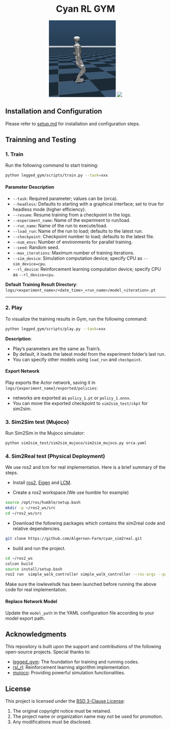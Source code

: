 <div align="center">
  <h1 align="center">Cyan RL GYM</h1>
</div>
<div align="center"> 
<img src="./docs/sim2sim.gif" height="240px" >
<img src="./docs/sim2real.gif" height="240px" >
</div>

## Installation and Configuration

Please refer to [setup.md](setup.md) for installation and configuration steps.

## Trainning and Testing

### 1. Train

Run the following command to start training:

```bash
python legged_gym/scripts/train.py --task=xxx
```

#### Parameter Description
- `--task`: Required parameter; values can be (orca).
- `--headless`: Defaults to starting with a graphical interface; set to true for headless mode (higher efficiency).
- `--resume`: Resume training from a checkpoint in the logs.
- `--experiment_name`: Name of the experiment to run/load.
- `--run_name`: Name of the run to execute/load.
- `--load_run`: Name of the run to load; defaults to the latest run.
- `--checkpoint`: Checkpoint number to load; defaults to the latest file.
- `--num_envs`: Number of environments for parallel training.
- `--seed`: Random seed.
- `--max_iterations`: Maximum number of training iterations.
- `--sim_device`: Simulation computation device; specify CPU as `--sim_device=cpu`.
- `--rl_device`: Reinforcement learning computation device; specify CPU as `--rl_device=cpu`.

**Default Training Result Directory**: `logs/<experiment_name>/<date_time>_<run_name>/model_<iteration>.pt`

---

### 2. Play

To visualize the training results in Gym, run the following command:

```bash
python legged_gym/scripts/play.py --task=xxx
```

**Description**:

- Play’s parameters are the same as Train’s.
- By default, it loads the latest model from the experiment folder’s last run.
- You can specify other models using `load_run` and `checkpoint`.

#### Export Network

Play exports the Actor network, saving it in `logs/{experiment_name}/exported/policies`:
- networks are exported as `policy_1.pt` or `policy_1.onnx`.
- You can move the exported checkpoint to `sim2sim_test/ckpt` for sim2sim.
### 3. Sim2Sim test (Mujoco)

Run Sim2Sim in the Mujoco simulator:

```bash
python sim2sim_test/sim2sim_mujoco/sim2sim_mujoco.py orca.yaml
```

### 4. Sim2Real test (Physical Deployment)
We use ros2 and lcm for real implementation. 
Here is a brief summary of the steps.
- Install [ros2](https://github.com/ros2), [Eigen](https://github.com/PX4/eigen) and [LCM](https://github.com/lcm-proj/lcm).

- Create a ros2 workspace.(We use humble for example)
```bash
source /opt/ros/humble/setup.bash
mkdir -p ~/ros2_ws/src
cd ~/ros2_ws/src
```
- Download the following packages which contains the sim2real code and relative dependencies.
```bash
git clone https://github.com/Algernon-Farm/cyan_sim2real.git
```
- build and run the project.
```bash
cd ~/ros2_ws
colcon build 
source install/setup.bash
ros2 run  simple_walk_controller simple_walk_controller --ros-args --params-file src/simple_walk_controller/params/params.yaml

```
Make sure the lowlevelsdk has been launched before running the above code for real implementation.

#### Replace Network Model
 Update the `model_path` in the YAML configuration file according to your model export path.


## Acknowledgments
This repository is built upon the support and contributions of the following open-source projects. Special thanks to:

- [legged\_gym](https://github.com/leggedrobotics/legged_gym): The foundation for training and running codes.
- [rsl\_rl](https://github.com/leggedrobotics/rsl_rl.git): Reinforcement learning algorithm implementation.
- [mujoco](https://github.com/google-deepmind/mujoco.git): Providing powerful simulation functionalities.


## License

This project is licensed under the [BSD 3-Clause License](./LICENSE):
1. The original copyright notice must be retained.
2. The project name or organization name may not be used for promotion.
3. Any modifications must be disclosed.

